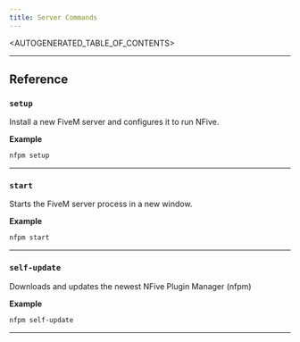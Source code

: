 ```yaml
---
title: Server Commands
---
```


<AUTOGENERATED_TABLE_OF_CONTENTS>

---

## Reference

### `setup`

Install a new FiveM server and configures it to run NFive.

**Example**

```bash
nfpm setup
```

---

### `start`

Starts the FiveM server process in a new window.

**Example**

```bash
nfpm start
```

---

### `self-update`

Downloads and updates the newest NFive Plugin Manager (nfpm)

**Example**

```bash
nfpm self-update
```

---



